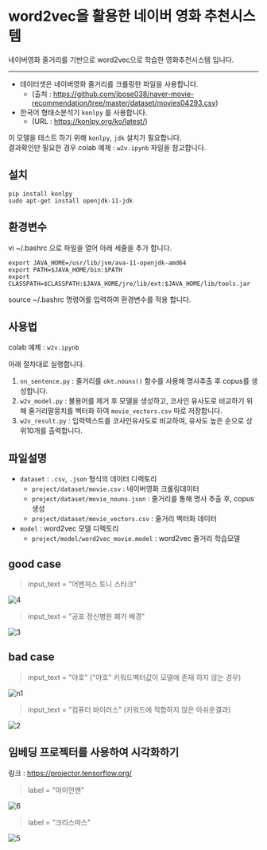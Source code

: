 # word2vec을 활용한 네이버 영화 추천시스템

네이버영화 줄거리를 기반으로 word2vec으로 학습한 영화추천시스템 입니다.

***

- 데이터셋은 네이버영화 줄거리를 크롤링한 파일을 사용합니다.
  - (출처 : https://github.com/jbose038/naver-movie-recommendation/tree/master/dataset/movies04293.csv)
- 한국어 형태소분석기 `konlpy` 를 사용합니다.
  - (URL : https://konlpy.org/ko/latest/)

이 모델을 테스트 하기 위해 `konlpy`, `jdk` 설치가 필요합니다.  
결과확인만 필요한 경우 colab 예제 : `w2v.ipynb` 파일을 참고합니다.

## 설치

```
pip install konlpy
sudo apt-get install openjdk-11-jdk
```

## 환경변수
vi ~/.bashrc 으로 파일을 열어 아래 세줄을 추가 합니다.
```
export JAVA_HOME=/usr/lib/jvm/ava-11-openjdk-amd64
export PATH=$JAVA_HOME/bin:$PATH
export CLASSPATH=$CLASSPATH:$JAVA_HOME/jre/lib/ext:$JAVA_HOME/lib/tools.jar
```
source ~/.bashrc 명령어를 입력하여 환경변수를 적용 합니다.

## 사용법

colab 예제 : `w2v.ipynb`

아래 절차대로 실행합니다.
1. `nn_sentence.py` : 줄거리를 `okt.nouns()` 함수를 사용해 명사추출 후 copus를 생성합니다.
2. `w2v_model.py` : 불용어를 제거 후 모델을 생성하고, 코사인 유사도로 비교하기 위해 줄거리말뭉치를 벡터화 하여 `movie_vectors.csv` 따로 저장합니다.
3. `w2v_result.py` : 입력텍스트를 코사인유사도로 비교하여, 유사도 높은 순으로 상위10개를 출력합니다.

## 파일설명
- `dataset` : `.csv`, `.json` 형식의 데이터 디렉토리
  - `project/dataset/movie.csv` : 네이버영화 크롤링데이터
  - `project/dataset/movie_nouns.json` : 줄거리를 통해 명사 추출 후, copus 생성
  - `project/dataset/movie_vectors.csv` : 줄거리 벡터화 데이터
- `model` : word2vec 모델 디렉토리
  -  `project/model/word2vec_movie.model` : word2vec 줄거리 학습모델


## good case
> input_text = "어벤져스 토니 스타크"

![4](https://github.com/k1mtaeye07/ai_programming/assets/106365897/008a93e9-2b4f-4e70-8552-d477eed2c886)

> input_text = "공포 정신병원 폐가 배경"

![3](https://github.com/k1mtaeye07/ai_programming/assets/106365897/88a66b03-93d7-4542-9a05-a246f5074e87)


## bad case
> input_text = "야호" ("야호" 키워드벡터값이 모델에 존재 하지 않는 경우)

![n1](https://github.com/k1mtaeye07/ai_programming/assets/106365897/2675243d-f56e-46b7-aa45-0c9507bfff8a)

> input_text = "컴퓨터 바이러스" (키워드에 적합하지 않은 아쉬운결과)

![2](https://github.com/k1mtaeye07/ai_programming/assets/106365897/5eafe500-912f-4418-8976-6d4f808a567a)


## 임베딩 프로젝터를 사용하여 시각화하기
 링크 : https://projector.tensorflow.org/
> label = "아이언맨"

![6](https://github.com/k1mtaeye07/ai_programming/assets/106365897/50a0a207-3d3b-402c-9bc2-3c6b906cfbcd)

> label = "크리스마스"

![5](https://github.com/k1mtaeye07/ai_programming/assets/106365897/6807a969-ef5f-4450-8a14-d6ae5cb981d8)


                                                                          
